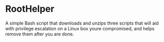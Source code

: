 # RootHelper
A simple Bash script that downloads and unzips three scripts that will aid with privilege escalation on a Linux box youre compromised, and helps remove them after you are done.
